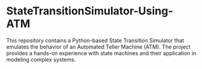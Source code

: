 # StateTransitionSimulator-Using-ATM
This repository contains a Python-based State Transition Simulator that emulates the behavior of an Automated Teller Machine (ATM). The project provides a hands-on experience with state machines and their application in modeling complex systems.
